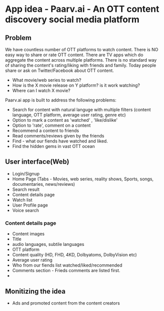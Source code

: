 # App idea - Paarv.ai - An OTT content discovery social media platform
## Problem
We have countless number of OTT platforms to watch content. There is NO easy way to share or rate OTT content.
There are TV apps which do aggregate the content across multiple platforms. There is no standard way of sharing the content's rating/liking with friends and family.
Today people share or ask on Twitter/Facebook about OTT content.
  - What movie/web series to watch?
  - How is the X movie release on Y platform? is it work watching?
  - Where can I watch X movie?

Paarv.ai app is built to address the following problems:
- Search for content with natural languge with multiple filters (content language, OTT platform, average user rating, genre etc)
- Option to mark a content as 'watched' , 'like/dislike'
- Option to 'rate', comment on a content
- Recommend a content to friends
- Read comments/reviews given by the friends
- Find - what our fiends have watched and liked.
- Find the hidden gems in vast OTT ocean


## User interface(Web)
- Login/Signup
- Home Page (Tabs - Movies, web series, reality shows, Sports, songs, documentaries, news/reviews)
- Search result 
- Content details page 
- Watch list
- User Profile page
- Voice search


### Content details page
- Content images
- Title
- audio languages, subtile languages
- OTT platform
- Content quality (HD, FHD, 4KD, Dolbyatoms, DolbyVision etc)
- Average user rating
- Who from our fiends list watched/liked/recommended
- Comments section - Frieds comments are listed first.
- 

## Monitizing the idea
- Ads and promoted content from the content creators

